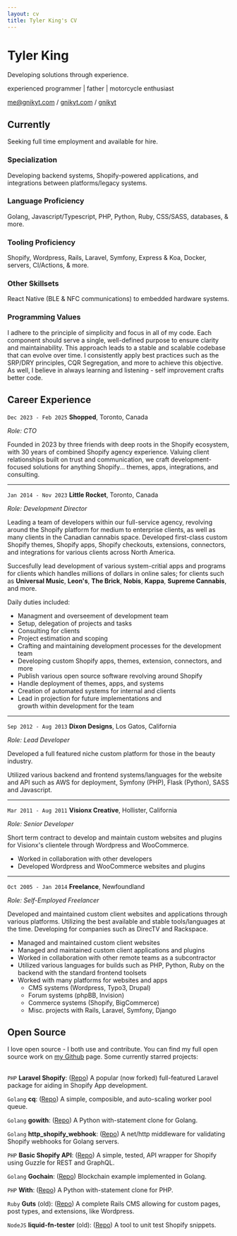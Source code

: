 ```yaml
---
layout: cv
title: Tyler King's CV
---
```

# Tyler King
Developing solutions through experience.

experienced programmer \| father \| motorcycle enthusiast

<div id="webaddress">
<i class="fas fa-at"></i> <a href="me@gnikyt.com">me@gnikyt.com</a> /
<i class="fas fa-globe-americas"></i> <a href="https://gnikyt.com" target="_blank">gnikyt.com</a> /
<i class="fab fa-github-alt"></i> <a href="https://github.com/gnikyt" target="_blank">gnikyt</a>
</div>

## Currently

Seeking full time employment and available for hire.

### Specialization

Developing backend systems, Shopify-powered applications, and integrations between platforms/legacy systems.

### Language Proficiency

Golang, Javascript/Typescript, PHP, Python, Ruby, CSS/SASS, databases, & more.

### Tooling Proficiency

Shopify, Wordpress, Rails, Laravel, Symfony, Express & Koa, Docker, servers, CI/Actions, & more.

### Other Skillsets

React Native (BLE & NFC communications) to embedded hardware systems.

### Programming Values

I adhere to the principle of simplicity and focus in all of my code. Each component should serve a single, well-defined purpose to ensure clarity and maintainability. This approach leads to a stable and scalable codebase that can evolve over time. I consistently apply best practices such as the SRP/DRY principles, CQR Segregation, and more to achieve this objective. As well, I believe in always learning and listening - self improvement crafts better code.

## Career Experience

`Dec 2023 - Feb 2025`
**Shopped**, Toronto, Canada

*Role: CTO*

Founded in 2023 by three friends with deep roots in the Shopify ecosystem, with 30 years of combined Shopify agency experience. Valuing client relationships built on trust and communication, we craft development-focused solutions for anything Shopify... themes, apps, integrations, and consulting.

---

`Jan 2014 - Nov 2023`
**Little Rocket**, Toronto, Canada

*Role: Development Director*

Leading a team of developers within our full-service agency, revolving around the Shopify platform for medium to enterprise clients, as well as many clients in the Canadian cannabis space. Developed first-class custom Shopify themes, Shopify apps, Shopify checkouts, extensions, connectors, and integrations for various clients across North America.

Succesfully lead development of various system-critial apps and programs for clients which handles millions of dollars in online sales; for clients such as **Universal Music**, **Leon's**, **The Brick**, **Nobis**, **Kappa**, **Supreme Cannabis**, and more.

Daily duties included:

- Managment and overseement of development team
- Setup, delegation of projects and tasks
- Consulting for clients
- Project estimation and scoping
- Crafting and maintaining development processes for the development team
- Developing custom Shopify apps, themes, extension, connectors, and more
- Publish various open source software revolving around Shopify
- Handle deployment of themes, apps, and systems
- Creation of automated systems for internal and clients
- Lead in projection for future implementations and<br>growth within development for the team

---

`Sep 2012 - Aug 2013`
**Dixon Designs**, Los Gatos, California

*Role: Lead Developer*

Developed a full featured niche custom platform for those in the beauty industry.

Utilized various backend and frontend systems/languages for the website and API such as AWS for deployment, Symfony (PHP), Flask (Python), SASS and Javascript.

---

`Mar 2011 - Aug 2011`
**Visionx Creative**, Hollister, California

*Role: Senior Developer*

Short term contract to develop and maintain custom websites and plugins for Visionx's clientele through Wordpress and WooCommerce.

- Worked in collaboration with other developers
- Developed Wordpress and WooCommerce websites and plugins

---

`Oct 2005 - Jan 2014`
**Freelance**, Newfoundland

*Role: Self-Employed Freelancer*

Developed and maintained custom client websites and applications through various platforms. Utilizing the best available and stable tools/languages at the time. Developing for companies such as DirecTV and Rackspace.

- Managed and maintained custom client websites
- Managed and maintained custom client applications and plugins
- Worked in collaboration with other remote teams as a subcontractor
- Utilized various languages for builds such as PHP, Python, Ruby on the<br>backend with the standard frontend toolsets
- Worked with many platforms for websites and apps
  - CMS systems (Wordpress, Typo3, Drupal)
  - Forum systems (phpBB, Invision)
  - Commerce systems (Shopify, BigCommerce)
  - Misc. projects with Rails, Laravel, Symfony, Django

## Open Source

I love open source - I both use and contribute. You can find my full open source work on [my Github](https://github.com/gnikyt) page. Some currently starred projects:
<br><br>

`PHP`
**Laravel Shopify**: ([Repo](https://github.com/gnikyt/laravel-shopify)) A popular (now forked) full-featured Laravel package for aiding in Shopify App development.

`Golang`
**cq**: ([Repo](https://github.com/gnikyt/cq)) A simple, composible, and auto-scaling worker pool queue.

`Golang`
**gowith**: ([Repo](https://github.com/gnikyt/gowith)) A Python with-statement clone for Golang.

`Golang`
**http_shopify_webhook**: ([Repo](https://github.com/gnikyt/http_shopify_webhook)) A net/http middleware for validating Shopify webhooks for Golang servers.

`PHP`
**Basic Shopify API**: ([Repo](https://github.com/gnikyt/Basic-Shopify-API)) A simple, tested, API wrapper for Shopify using Guzzle for REST and GraphQL.

`Golang`
**Gochain**: ([Repo](https://github.com/gnikyt/gochain)) Blockchain example implemented in Golang.

`PHP`
**With**: ([Repo](https://github.com/gnikyt/with)) A Python with-statement clone for PHP.

`Ruby`
**Guts** (old): ([Repo](https://github.com/gnikyt/guts)) A complete Rails CMS allowing for custom pages, post types, and extensions, like Wordpress.

`NodeJS`
**liquid-fn-tester** (old): ([Repo](https://github.com/gnikyt/liquid-fn-tester)) A tool to unit test Shopify snippets.